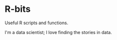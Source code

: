# R-bits
Useful R scripts and functions.

I'm a data scientist; I love finding the stories in data.
